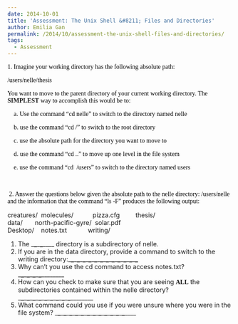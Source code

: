 ```yaml
---
date: 2014-10-01
title: 'Assessment: The Unix Shell &#8211; Files and Directories'
author: Emilia Gan
permalink: /2014/10/assessment-the-unix-shell-files-and-directories/
tags:
  - Assessment
---
```

<span style="color: #000000; font-family: Calibri;">1. Imagine your working directory has the following absolute path:</span>

<span style="color: #000000; font-family: Calibri;">/users/nelle/thesis</span>

<span style="font-family: Calibri;"><span style="color: #000000;">You want to move to the parent directory of your current working directory. The </span><b>SIMPLEST</b><span style="color: #000000;"> way to accomplish this would be to:</span></span>

<span style="font-family: Calibri;"><span style="color: #000000;">    a. Use the command &#8220;cd nelle&#8221; to switch to the directory named nelle</span></span>

<span style="font-family: Calibri;"><span style="color: #000000;">    b. use the command &#8220;cd /&#8221; to switch to the root directory</span></span>

<span style="font-family: Calibri;"><span style="color: #000000;">    c. use the absolute path for the directory you want to move to</span></span>

<span style="font-family: Calibri;"><span style="color: #000000;">    d. use the command &#8220;cd ..&#8221; to move up one level in the file system</span></span>

<span style="font-family: Calibri;"><span style="color: #000000;">    e. use the command &#8220;cd  /users&#8221; to switch to the directory named users</span></span>

<span style="color: #000000; font-family: Calibri;">    </span>

<span style="font-family: Calibri;"><span style="color: #000000;"> 2. Answer the questions below given the absolute path to the nelle directory: /users/nelle and the information that the command &#8220;ls -F&#8221; produces the following output:</span></span>

creatures/  molecules/           pizza.cfg         thesis/  
data/       north-pacific-gyre/  solar.pdf  
Desktop/    notes.txt            writing/

1.  The \___\___\___\___\____ directory is a subdirectory of nelle.
2.  If you are in the data directory, provide a command to switch to the writing directory:\___\___\___\___\___\___\___\___\___\___\___\___\___\___\___\___\___\___\___\___\___\___\___\___
3.  Why can’t you use the cd command to access notes.txt? \___\___\___\___\___\___\___\___\___\_____
4.  How can you check to make sure that you are seeing **<span style="font-family: Calibri;">ALL</span>** the subdirectories contained within the nelle directory? \___\___\___\___\___\___\___\___\___\___\___\___\___\___\___\___\___\___\___\_____
5.  What command could you use if you were unsure where you were in the file system? \___\___\___\___\___\___\___\___\___\___\___\___\___\___\___\___\___\___\___\___\___\___\___\___\____
